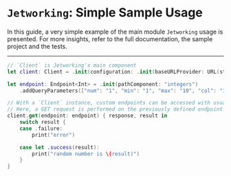 # `Jetworking`: Simple Sample Usage

In this guide, a very simple example of the main module `Jetworking` usage is presented. For more insights, refer to the full documentation, the sample project and the tests.

---

```swift
// `Client` is Jetworking's main component
let client: Client = .init(configuration: .init(baseURLProvider: URL(string: "https://random.org")!, interceptors: []))

let endpoint: Endpoint<Int> = .init(pathComponent: "integers")
    .addQueryParameters(["num": "1", "min": "1", "max": "10", "col": "1", "base": "10", "format": "plain"])

// With a `Client` instance, custom endpoints can be accessed with usual HTTP methods
// Here, a GET request is performed on the previously defined endpoint
client.get(endpoint: endpoint) { response, result in
    switch result {
    case .failure:
        print("error")

    case let .success(result):
        print("random number is \(result)")
    }
}
```
